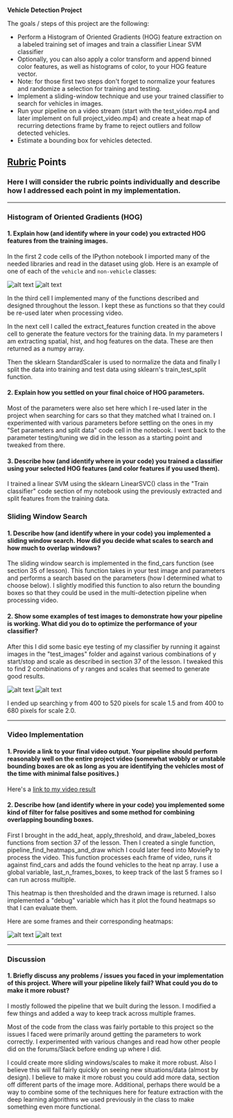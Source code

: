 **Vehicle Detection Project**

The goals / steps of this project are the following:

* Perform a Histogram of Oriented Gradients (HOG) feature extraction on a labeled training set of images and train a classifier Linear SVM classifier
* Optionally, you can also apply a color transform and append binned color features, as well as histograms of color, to your HOG feature vector. 
* Note: for those first two steps don't forget to normalize your features and randomize a selection for training and testing.
* Implement a sliding-window technique and use your trained classifier to search for vehicles in images.
* Run your pipeline on a video stream (start with the test_video.mp4 and later implement on full project_video.mp4) and create a heat map of recurring detections frame by frame to reject outliers and follow detected vehicles.
* Estimate a bounding box for vehicles detected.

[//]: # (Image References)
[1_1_non_vehicle]: ./writeup_images/1_1_non_vehicle.png
[1_1_vehicle]: ./writeup_images/1_1_vehicle.png
[2_1_testing_search_params]: ./writeup_images/2_1_testing_search_params.png
[2_2_testing_search_params]: ./writeup_images/2_2_testing_search_params.png
[3_1_foundheatmap]: ./writeup_images/3_1_foundheatmap.png
[3_2_foundheatmap]: ./writeup_images/3_2_foundheatmap.png

[image1]: ./examples/car_not_car.png
[image2]: ./examples/HOG_example.jpg
[image3]: ./examples/sliding_windows.jpg
[image4]: ./examples/sliding_window.jpg
[image5]: ./examples/bboxes_and_heat.png
[image6]: ./examples/labels_map.png
[image7]: ./examples/output_bboxes.png
[video1]: ./project_video.mp4

## [Rubric](https://review.udacity.com/#!/rubrics/513/view) Points
### Here I will consider the rubric points individually and describe how I addressed each point in my implementation.  

---

### Histogram of Oriented Gradients (HOG)

#### 1. Explain how (and identify where in your code) you extracted HOG features from the training images.

In the first 2 code cells of the IPython notebook I imported many of the needed libraries and read in the dataset using glob.  Here is an example of one of each of the `vehicle` and `non-vehicle` classes:

![alt text][1_1_vehicle]
![alt text][1_1_non_vehicle]

In the third cell I implemented many of the functions described and designed throughout the lesson.  I kept these as functions so that they could be re-used later when processing video.  

In the next cell I called the extract_features function created in the above cell to generate the feature vectors for the training data.  In my parameters I am extracting spatial, hist, and hog features on the data.  These are then returned as a numpy array.

Then the sklearn StandardScaler is used to normalize the data and finally I split the data into training and test data using sklearn's train_test_split function.

#### 2. Explain how you settled on your final choice of HOG parameters.

Most of the parameters were also set here which I re-used later in the project when searching for cars so that they matched what I trained on.  I experimented with various parameters before settling on the ones in my "Set parameters and split data" code cell in the notebook.  I went back to the parameter testing/tuning we did in the lesson as a starting point and tweaked from there.

#### 3. Describe how (and identify where in your code) you trained a classifier using your selected HOG features (and color features if you used them).

I trained a linear SVM using the sklearn LinearSVC() class in the "Train classifier" code section of my notebook using the previously extracted and split features from the training data.



### Sliding Window Search

#### 1. Describe how (and identify where in your code) you implemented a sliding window search.  How did you decide what scales to search and how much to overlap windows?

The sliding window search is implemented in the find_cars function (see section 35 of lesson).  This function takes in your test image and parameters and performs a search based on the parameters (how I determined what to choose below).  I slightly modified this function to also return the bounding boxes so that they could be used in the multi-detection pipeline when processing video.

#### 2. Show some examples of test images to demonstrate how your pipeline is working.  What did you do to optimize the performance of your classifier?


After this I did some basic eye testing of my classifier by running it against images in the "test_images" folder and against various combinations of y start/stop and scale as described in section 37 of the lesson.  I tweaked this to find 2 combinations of y ranges and scales that seemed to generate good results.

![alt text][2_1_testing_search_params]
![alt text][2_2_testing_search_params]

I ended up searching y from 400 to 520 pixels for scale 1.5 and from 400 to 680 pixels for scale 2.0.

---

### Video Implementation

#### 1. Provide a link to your final video output.  Your pipeline should perform reasonably well on the entire project video (somewhat wobbly or unstable bounding boxes are ok as long as you are identifying the vehicles most of the time with minimal false positives.)

Here's a [link to my video result](./project_video_output.mp4)


#### 2. Describe how (and identify where in your code) you implemented some kind of filter for false positives and some method for combining overlapping bounding boxes.

First I brought in the add_heat, apply_threshold, and draw_labeled_boxes functions from section 37 of the lesson. Then I created a single function, pipeline_find_heatmaps_and_draw which I could later feed into MoviePy to process the video.  This function processes each frame of video, runs it against find_cars and adds the found vehicles to the heat np array.  I use a global variable, last_n_frames_boxes, to keep track of the last 5 frames so I can run across multiple.  

This heatmap is then thresholded and the drawn image is returned.  I also implemented a "debug" variable which has it plot the found heatmaps so that I can evaluate them.

Here are some frames and their corresponding heatmaps:

![alt text][3_1_foundheatmap]
![alt text][3_2_foundheatmap]


---

### Discussion

#### 1. Briefly discuss any problems / issues you faced in your implementation of this project.  Where will your pipeline likely fail?  What could you do to make it more robust?

I mostly followed the pipeline that we built during the lesson.  I modified a few things and added a way to keep track across multiple frames.

Most of the code from the class was fairly portable to this project so the issues I faced were primarily around getting the parameters to work correctly.  I experimented with various changes and read  how other people did on the forums/Slack before ending up where I did.

I could create more sliding windows/scales to make it more robust.  Also I believe this will fail fairly quickly on seeing new situations/data (almost by design).  I believe to make it more robust you could add more data, section off different parts of the image more.  Additional, perhaps there would be a way to combine some of the techniques here for feature extraction with the deep learning algorithms we used previously in the class to make something even more functional.
